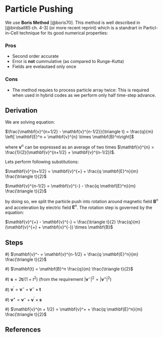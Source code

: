 

# Particle Pushing #

We use __Boris Method__ [@boris70]. This method is well described in
[@birdsall85 ch. 4-3] (or more recent reprint) which is a standrart in
Particl-in-Cell technique for its good numerical properties:

### Pros ###

* Second order accurate
* Error is __not__ cummulative (as compared to Runge-Kutta)
* Fields are evelautaed only once
  
### Cons ###

* The method requies to process particle array twice: This is required when
  used in hybrid codes as we perform only half time-step advance.


## Derivation ##

We are solving equation:

$\frac{\mathbf{v}^{n+1/2} - \mathbf{v}^{n-1/2}}{\triangle t} =
\frac{q}{m} \left[ \mathbf{E}^n + \mathbf{v}^{n} \times \mathbf{B}^n\right]$

where $\mathbf{v}^{n}$ can be expressed as an average of two times
$\mathbf{v}^{n} = \frac{1}{2}(\mathbf{v}^{n+1/2} + \mathbf{v}^{n-1/2})$.

Lets perform following substitutions:

$\mathbf{v}^{n+1/2} = \mathbf{v}^{+} + \frac{q \mathbf{E}^n}{m} \frac{\triangle t}{2}$

$\mathbf{v}^{n-1/2} = \mathbf{v}^{-} - \frac{q \mathbf{E}^n}{m} \frac{\triangle t}{2}$

by doing so, we split the particle push into rotation around magnetic field
$\mathbf{B}^n$ and acceleration by electric field $\mathbf{E}^n$.  The rotation
step is governed by the equation:

$\mathbf{v}^{+} - \mathbf{v}^{-} =
\frac{\triangle t}{2} \frac{q}{m} (\mathbf{v}^{+} + \mathbf{v}^{-}) \times \mathbf{B}$


## Steps ##

#) $\mathbf{v}^- = \mathbf{v}^{n-1/2} + \frac{q \mathbf{E}^n}{m} \frac{\triangle t}{2}$

#) $\mathbf{t} = \mathbf{B}^n \frac{q}{m} \frac{\triangle t}{2}$

#) $\mathbf{s} = 2 \mathbf{t}/ (1 + t^2)$  (from the requirement $|\mathbf{v}^-|^2=|\mathbf{v}^+|^2$)

#) $\mathbf{v}^\prime = \mathbf{v}^- + \mathbf{v}^- \times \mathbf{t}$

#) $\mathbf{v}^+ = \mathbf{v}^- + \mathbf{v}^\prime \times \mathbf{s}$

#) $\mathbf{v}^{n + 1/2} = \mathbf{v}^+ + \frac{q \mathbf{E}^n}{m} \frac{\triangle t}{2}$

## References ##
